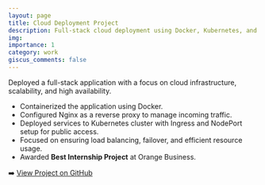 ```yaml
---
layout: page
title: Cloud Deployment Project
description: Full-stack cloud deployment using Docker, Kubernetes, and Nginx.
img: 
importance: 1
category: work
giscus_comments: false
---
```


Deployed a full-stack application with a focus on cloud infrastructure, scalability, and high availability.

- Containerized the application using Docker.
- Configured Nginx as a reverse proxy to manage incoming traffic.
- Deployed services to Kubernetes cluster with Ingress and NodePort setup for public access.
- Focused on ensuring load balancing, failover, and efficient resource usage.
- Awarded **Best Internship Project** at Orange Business.

➡️ [View Project on GitHub](https://github.com/mahmoudmokhiamar/Orange-Summer-2023-Internship/tree/main)